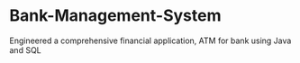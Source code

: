 # Bank-Management-System
Engineered a comprehensive financial application, ATM for bank using Java and SQL
